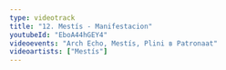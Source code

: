 ```yaml
---
type: videotrack
title: "12. Mestís - Manifestacion"
youtubeId: "EboA44hGEY4"
videoevents: "Arch Echo, Mestís, Plini в Patronaat"
videoartists: ["Mestís"]
---
```

